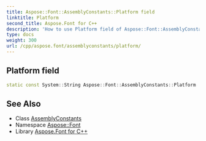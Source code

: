 ```yaml
---
title: Aspose::Font::AssemblyConstants::Platform field
linktitle: Platform
second_title: Aspose.Font for C++
description: 'How to use Platform field of Aspose::Font::AssemblyConstants class in C++.'
type: docs
weight: 300
url: /cpp/aspose.font/assemblyconstants/platform/
---
```

## Platform field




```cpp
static const System::String Aspose::Font::AssemblyConstants::Platform
```

## See Also

* Class [AssemblyConstants](../)
* Namespace [Aspose::Font](../../)
* Library [Aspose.Font for C++](../../../)
